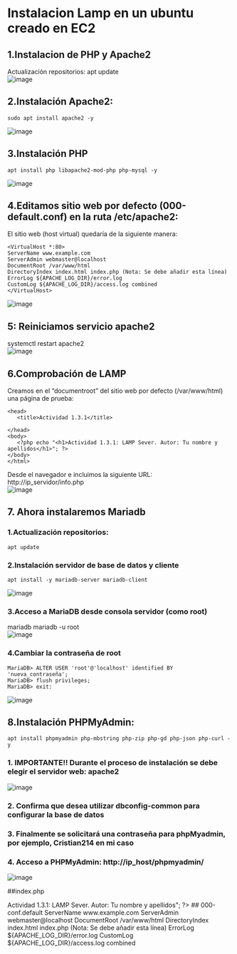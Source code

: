 # Instalacion Lamp  en un ubuntu creado en EC2  
## 1.Instalacion de PHP y Apache2
Actualización repositorios: apt update  
![image](https://github.com/cristian1203/Actividad13_lamp/assets/151034282/43bc1f56-b522-4cb9-9802-d0fa766c4e7c)
## 2.Instalación Apache2:
```
sudo apt install apache2 -y
```
![image](https://github.com/cristian1203/Actividad13_lamp/assets/151034282/a490cb2c-8d4b-40af-94c2-d0a2e1920213)
## 3.Instalación PHP
```
apt install php libapache2-mod-php php-mysql -y
``` 
![image](https://github.com/cristian1203/Actividad13_lamp/assets/151034282/e3ea6d15-e908-4f4b-872d-7f97321152cb)
## 4.Editamos sitio web por defecto (000-default.conf) en la ruta  /etc/apache2:
El sitio web (host virtual) quedaría de la siguiente manera:  
 ```
<VirtualHost *:80>  
ServerName www.example.com  
ServerAdmin webmaster@localhost  
DocumentRoot /var/www/html  
DirectoryIndex index.html index.php (Nota: Se debe añadir esta línea)  
ErrorLog ${APACHE_LOG_DIR}/error.log  
CustomLog ${APACHE_LOG_DIR}/access.log combined  
</VirtualHost>  
 ```
![image](https://github.com/cristian1203/Actividad13_lamp/assets/151034282/d72e2df0-824e-4e3f-ac9f-a57d9a4ac732)
## 5: Reiniciamos servicio apache2
systemctl restart apache2  
![image](https://github.com/cristian1203/Actividad13_lamp/assets/151034282/6438c0e8-e37b-4d7e-91ea-b9836d751b90)
## 6.Comprobación de LAMP  
Creamos en el “documentroot” del sitio web por defecto
(/var/www/html) una página de prueba:<html>  
 ```
<head>
    <title>Actividad 1.3.1</title>  
    
</head>  
<body>  
    <?php echo "<h1>Actividad 1.3.1: LAMP Sever. Autor: Tu nombre y apellidos</h1>"; ?>     
</body>  
</html>
 ```  
Desde el navegador e incluimos la siguiente URL:  
http://ip_servidor/info.php  
![image](https://github.com/cristian1203/Actividad13_lamp/assets/151034282/9375a8aa-89dc-47fb-8cd9-822ddd42dee7)  
## 7. Ahora instalaremos Mariadb
### 1.Actualización repositorios:
```
apt update
```
### 2.Instalación servidor de base de datos y cliente
```
apt install -y mariadb-server mariadb-client
```
  
![image](https://github.com/cristian1203/Actividad13_lamp/assets/151034282/8c0aa6cb-2aa1-4915-b2d4-cc1a54743f59)
### 3.Acceso a MariaDB desde consola servidor (como root)
mariadb
mariadb -u root  
![image](https://github.com/cristian1203/Actividad13_lamp/assets/151034282/d4c4e796-2e19-40d0-809a-d837d0c951ca)
### 4.Cambiar la contraseña de root
 ```
MariaDB> ALTER USER 'root'@'localhost' identified BY 'nueva_contraseña';
MariaDB> flush privileges;
MariaDB> exit:
 ```
![image](https://github.com/cristian1203/Actividad13_lamp/assets/151034282/92f5541b-9fcd-40b7-95d4-48c4363fa85f)  
## 8.Instalación PHPMyAdmin:
```
apt install phpmyadmin php-mbstring php-zip php-gd php-json php-curl -y
```
### 1.  IMPORTANTE!! Durante el proceso de instalación se debe elegir el servidor web: apache2   
![image](https://github.com/cristian1203/Actividad13_lamp/assets/151034282/2dd37e25-a448-444f-bd30-cbcb9d8d0d4a)
### 2. Confirma que desea utilizar dbconfig-common para configurar la base de datos
### 3. Finalmente se solicitará una contraseña para phpMyadmin, por ejemplo, Cristian214 en mi caso
### 4. Acceso a PHPMyAdmin: http://ip_host/phpmyadmin/  
![image](https://github.com/cristian1203/Actividad13_lamp/assets/151034282/fb943538-ce03-4965-94e8-0fb28f8c5134)

##index.php
<head>
   <title>Actividad 1.3.1</title>  
   
</head>  
<body>  
   <?php echo "<h1>Actividad 1.3.1: LAMP Sever. Autor: Tu nombre y apellidos</h1>"; ?>     
</body>  
</html>
## 000-conf.default
<VirtualHost *:80>  
ServerName www.example.com  
ServerAdmin webmaster@localhost  
DocumentRoot /var/www/html  
DirectoryIndex index.html index.php (Nota: Se debe añadir esta línea)  
ErrorLog ${APACHE_LOG_DIR}/error.log  
CustomLog ${APACHE_LOG_DIR}/access.log combined  
</VirtualHost>  




